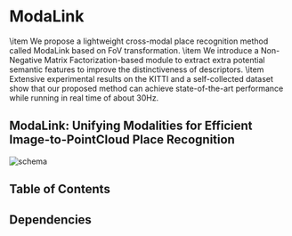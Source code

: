 # ModaLink
\item We propose a lightweight cross-modal place recognition method called ModaLink based on FoV transformation. 
\item We introduce a Non-Negative Matrix Factorization-based module to extract extra potential semantic features to improve the distinctiveness of descriptors.
\item Extensive experimental results on the KITTI and a self-collected dataset show that our proposed method can achieve state-of-the-art performance while running in real time of about 30Hz.
## ModaLink: Unifying Modalities for Efficient Image-to-PointCloud Place Recognition
![schema](https://github.com/SpadyDong/I2P-V2/assets/47657625/0e5b7afd-c8e3-49a6-bbae-bf50693bd95b)

## Table of Contents

## Dependencies
